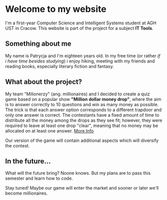 # Welcome to my website
I'm a first-year Computer Science and Intelligent Systems student at AGH UST in Cracow.
This website is part of the project for a subject **IT Tools**.


## Something about me
My name is Patrycja and I'm eighteen years old. In my free time (or rather *if i have time besides studying*) i enjoy hiking, meeting with my friends and 
reading books, especially literary fiction and fantasy.


## What about the project?
My team "Milionerzy" (ang. millionaires) and I decided to create a quiz game based on a popular show **"Million dollar money drop"**, where the aim is to answer correctly to 10 questions and win as many money as possible. The trick is that each answer option corresponds to a different trapdoor and only one answer is correct. The contestants have a fixed amount of time to distribute all the money among the drops as they see fit; however, they were required to leave at least one drop "clear", meaning that no money may be allocated on at least one answer.
[More Info](https://en.wikipedia.org/wiki/Million_Dollar_Money_Drop)

Our version of the game will contain additional aspects which will diversify the contest.

## In the future...
What will the future bring? Noone knows. But my plans are to pass this semester and learn how to code.

Stay tuned! Maybe our game will enter the market and sooner or later we'll become millionaires.
